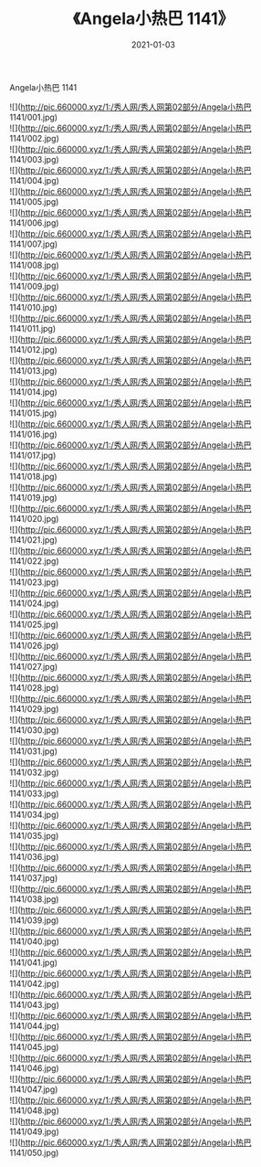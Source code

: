 ﻿---
layout: post
title:  《Angela小热巴 1141》
date:   2021-01-03
img: http://pic.660000.xyz/1:/秀人网/秀人网第02部分/Angela小热巴 1141/000.jpg
categories: [美女, 清纯, 唯美]
---

Angela小热巴 1141

  ![](http://pic.660000.xyz/1:/秀人网/秀人网第02部分/Angela小热巴 1141/001.jpg) <br> ![](http://pic.660000.xyz/1:/秀人网/秀人网第02部分/Angela小热巴 1141/002.jpg) <br> ![](http://pic.660000.xyz/1:/秀人网/秀人网第02部分/Angela小热巴 1141/003.jpg) <br> ![](http://pic.660000.xyz/1:/秀人网/秀人网第02部分/Angela小热巴 1141/004.jpg) <br> ![](http://pic.660000.xyz/1:/秀人网/秀人网第02部分/Angela小热巴 1141/005.jpg) <br> ![](http://pic.660000.xyz/1:/秀人网/秀人网第02部分/Angela小热巴 1141/006.jpg) <br> ![](http://pic.660000.xyz/1:/秀人网/秀人网第02部分/Angela小热巴 1141/007.jpg) <br> ![](http://pic.660000.xyz/1:/秀人网/秀人网第02部分/Angela小热巴 1141/008.jpg) <br> ![](http://pic.660000.xyz/1:/秀人网/秀人网第02部分/Angela小热巴 1141/009.jpg) <br> ![](http://pic.660000.xyz/1:/秀人网/秀人网第02部分/Angela小热巴 1141/010.jpg) <br> ![](http://pic.660000.xyz/1:/秀人网/秀人网第02部分/Angela小热巴 1141/011.jpg) <br> ![](http://pic.660000.xyz/1:/秀人网/秀人网第02部分/Angela小热巴 1141/012.jpg) <br> ![](http://pic.660000.xyz/1:/秀人网/秀人网第02部分/Angela小热巴 1141/013.jpg) <br> ![](http://pic.660000.xyz/1:/秀人网/秀人网第02部分/Angela小热巴 1141/014.jpg) <br> ![](http://pic.660000.xyz/1:/秀人网/秀人网第02部分/Angela小热巴 1141/015.jpg) <br> ![](http://pic.660000.xyz/1:/秀人网/秀人网第02部分/Angela小热巴 1141/016.jpg) <br> ![](http://pic.660000.xyz/1:/秀人网/秀人网第02部分/Angela小热巴 1141/017.jpg) <br> ![](http://pic.660000.xyz/1:/秀人网/秀人网第02部分/Angela小热巴 1141/018.jpg) <br> ![](http://pic.660000.xyz/1:/秀人网/秀人网第02部分/Angela小热巴 1141/019.jpg) <br> ![](http://pic.660000.xyz/1:/秀人网/秀人网第02部分/Angela小热巴 1141/020.jpg) <br> ![](http://pic.660000.xyz/1:/秀人网/秀人网第02部分/Angela小热巴 1141/021.jpg) <br> ![](http://pic.660000.xyz/1:/秀人网/秀人网第02部分/Angela小热巴 1141/022.jpg) <br> ![](http://pic.660000.xyz/1:/秀人网/秀人网第02部分/Angela小热巴 1141/023.jpg) <br> ![](http://pic.660000.xyz/1:/秀人网/秀人网第02部分/Angela小热巴 1141/024.jpg) <br> ![](http://pic.660000.xyz/1:/秀人网/秀人网第02部分/Angela小热巴 1141/025.jpg) <br> ![](http://pic.660000.xyz/1:/秀人网/秀人网第02部分/Angela小热巴 1141/026.jpg) <br> ![](http://pic.660000.xyz/1:/秀人网/秀人网第02部分/Angela小热巴 1141/027.jpg) <br> ![](http://pic.660000.xyz/1:/秀人网/秀人网第02部分/Angela小热巴 1141/028.jpg) <br> ![](http://pic.660000.xyz/1:/秀人网/秀人网第02部分/Angela小热巴 1141/029.jpg) <br> ![](http://pic.660000.xyz/1:/秀人网/秀人网第02部分/Angela小热巴 1141/030.jpg) <br> ![](http://pic.660000.xyz/1:/秀人网/秀人网第02部分/Angela小热巴 1141/031.jpg) <br> ![](http://pic.660000.xyz/1:/秀人网/秀人网第02部分/Angela小热巴 1141/032.jpg) <br> ![](http://pic.660000.xyz/1:/秀人网/秀人网第02部分/Angela小热巴 1141/033.jpg) <br> ![](http://pic.660000.xyz/1:/秀人网/秀人网第02部分/Angela小热巴 1141/034.jpg) <br> ![](http://pic.660000.xyz/1:/秀人网/秀人网第02部分/Angela小热巴 1141/035.jpg) <br> ![](http://pic.660000.xyz/1:/秀人网/秀人网第02部分/Angela小热巴 1141/036.jpg) <br> ![](http://pic.660000.xyz/1:/秀人网/秀人网第02部分/Angela小热巴 1141/037.jpg) <br> ![](http://pic.660000.xyz/1:/秀人网/秀人网第02部分/Angela小热巴 1141/038.jpg) <br> ![](http://pic.660000.xyz/1:/秀人网/秀人网第02部分/Angela小热巴 1141/039.jpg) <br> ![](http://pic.660000.xyz/1:/秀人网/秀人网第02部分/Angela小热巴 1141/040.jpg) <br> ![](http://pic.660000.xyz/1:/秀人网/秀人网第02部分/Angela小热巴 1141/041.jpg) <br> ![](http://pic.660000.xyz/1:/秀人网/秀人网第02部分/Angela小热巴 1141/042.jpg) <br> ![](http://pic.660000.xyz/1:/秀人网/秀人网第02部分/Angela小热巴 1141/043.jpg) <br> ![](http://pic.660000.xyz/1:/秀人网/秀人网第02部分/Angela小热巴 1141/044.jpg) <br> ![](http://pic.660000.xyz/1:/秀人网/秀人网第02部分/Angela小热巴 1141/045.jpg) <br> ![](http://pic.660000.xyz/1:/秀人网/秀人网第02部分/Angela小热巴 1141/046.jpg) <br> ![](http://pic.660000.xyz/1:/秀人网/秀人网第02部分/Angela小热巴 1141/047.jpg) <br> ![](http://pic.660000.xyz/1:/秀人网/秀人网第02部分/Angela小热巴 1141/048.jpg) <br> ![](http://pic.660000.xyz/1:/秀人网/秀人网第02部分/Angela小热巴 1141/049.jpg) <br> ![](http://pic.660000.xyz/1:/秀人网/秀人网第02部分/Angela小热巴 1141/050.jpg) <br>